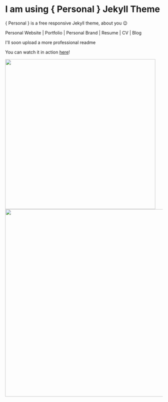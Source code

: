 # I am using { Personal } Jekyll Theme

{ Personal } is a free responsive Jekyll theme, about you :wink:

Personal Website | Portfolio | Personal Brand | Resume | CV | Blog 

I'll soon upload a more professional readme

You can watch it in action [here](https://le4ker.github.io/personal-jekyll-theme/)!

<img src="https://github.com/le4ker/personal-jekyll-theme/raw/master/.github/personal-mobile.mov.gif" height="480">

<img src="https://github.com/le4ker/personal-jekyll-theme/raw/master/.github/personal-desktop.mov.gif" height="600" width="960">

